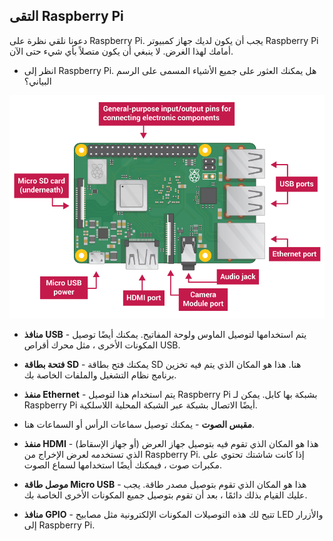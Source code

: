 ## التقى Raspberry Pi

دعونا نلقي نظرة على Raspberry Pi. يجب أن يكون لديك جهاز كمبيوتر Raspberry Pi أمامك لهذا الغرض. لا ينبغي أن يكون متصلاً بأي شيء حتى الآن.

+ انظر إلى Raspberry Pi. هل يمكنك العثور على جميع الأشياء المسمى على الرسم البياني؟

![لقطة الشاشة](images/pi-labelled-names.png)

+ **منافذ USB** - يتم استخدامها لتوصيل الماوس ولوحة المفاتيح. يمكنك أيضًا توصيل المكونات الأخرى ، مثل محرك أقراص USB.

+ **فتحة بطاقة SD** - يمكنك فتح بطاقة SD هنا. هذا هو المكان الذي يتم فيه تخزين برنامج نظام التشغيل والملفات الخاصة بك.

+ **منفذ Ethernet** - يتم استخدام هذا لتوصيل Raspberry Pi بشبكة بها كابل. يمكن لـ Raspberry Pi أيضًا الاتصال بشبكة عبر الشبكة المحلية اللاسلكية.

+ **مقبس الصوت** - يمكنك توصيل سماعات الرأس أو السماعات هنا.

+ **منفذ HDMI** - هذا هو المكان الذي تقوم فيه بتوصيل جهاز العرض (أو جهاز الإسقاط) الذي تستخدمه لعرض الإخراج من Raspberry Pi. إذا كانت شاشتك تحتوي على مكبرات صوت ، فيمكنك أيضًا استخدامها لسماع الصوت.

+ **موصل طاقة Micro USB** - هذا هو المكان الذي تقوم بتوصيل مصدر طاقة. يجب عليك القيام بذلك دائمًا ، بعد أن تقوم بتوصيل جميع المكونات الأخرى الخاصة بك.

+ **منافذ GPIO** - تتيح لك هذه التوصيلات المكونات الإلكترونية مثل مصابيح LED والأزرار إلى Raspberry Pi.